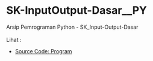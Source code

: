 # SK-InputOutput-Dasar__PY
Arsip Pemrograman Python - SK_Input-Output-Dasar<br><br>
Lihat : <br>
- <a href="https://github.com/RizkyKhapidsyah/SK-InputOutput-Dasar__PY/blob/master/main.py">Source Code: Program</a>
